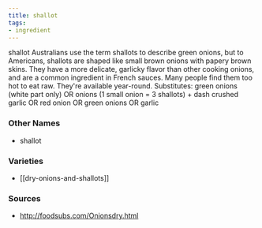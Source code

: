 ```yaml
---
title: shallot
tags:
- ingredient
---
```

shallot Australians use the term shallots to describe green onions, but to Americans, shallots are shaped like small brown onions with papery brown skins. They have a more delicate, garlicky flavor than other cooking onions, and are a common ingredient in French sauces. Many people find them too hot to eat raw. They're available year-round. Substitutes: green onions (white part only) OR onions (1 small onion = 3 shallots) + dash crushed garlic OR red onion OR green onions OR garlic

### Other Names

* shallot

### Varieties

* [[dry-onions-and-shallots]]

### Sources
* http://foodsubs.com/Onionsdry.html
